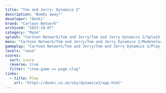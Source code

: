 ```yaml
---
title: "Tom and Jerry: Dynamice 2"
description: "Bombs away!"
developer: "Denki"
brand: "Cartoon Network"
archived: "2023-10-07"
category: "Maze"
splash: "Cartoon Network/Tom and Jerry/Tom and Jerry Dynamice 2/Splash.jpg"
menu: "Cartoon Network/Tom and Jerry/Tom and Jerry Dynamice 2/ModeSelect.jpg"
gameplay: "Cartoon Network/Tom and Jerry/Tom and Jerry Dynamice 2/Play_1.jpg"
levels: "none"
scores:
  sort: score
  reverse: true
  filter: "item.game == page.slug"
links:
  - title: Play
    url: "https://denki.co.uk/sky/dynamice2/app.html"
---
```


